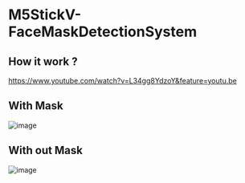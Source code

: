 # M5StickV-FaceMaskDetectionSystem

## How it work ?
https://www.youtube.com/watch?v=L34gg8YdzoY&feature=youtu.be

## With Mask
![image](https://raw.githubusercontent.com/bavensky/M5StickV-FaceMaskDetectionSystem/master/mask.png)

## With out Mask
![image](https://raw.githubusercontent.com/bavensky/M5StickV-FaceMaskDetectionSystem/master/no_mask.png)
